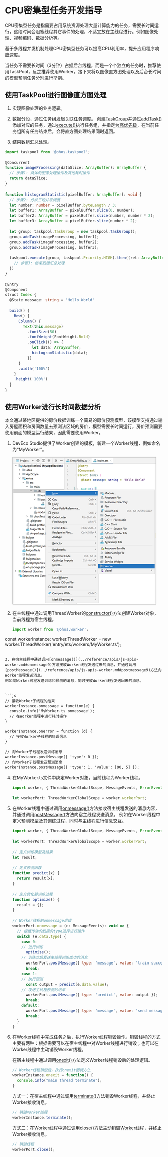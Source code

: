 # CPU密集型任务开发指导


CPU密集型任务是指需要占用系统资源处理大量计算能力的任务，需要长时间运行，这段时间会阻塞线程其它事件的处理，不适宜放在主线程进行。例如图像处理、视频编码、数据分析等。


基于多线程并发机制处理CPU密集型任务可以提高CPU利用率，提升应用程序响应速度。


当任务不需要长时间（3分钟）占据后台线程，而是一个个独立的任务时，推荐使用TaskPool，反之推荐使用Worker。接下来将以图像直方图处理以及后台长时间的模型预测任务分别进行举例。


## 使用TaskPool进行图像直方图处理

1. 实现图像处理的业务逻辑。

2. 数据分段，通过任务组发起关联任务调度。
   创建[TaskGroup](../reference/apis/js-apis-taskpool.md#taskgroup10)并通过[addTask()](../reference/apis/js-apis-taskpool.md#addtask10)添加对应的任务，通过[execute()](../reference/apis/js-apis-taskpool.md#taskpoolexecute10)执行任务组，并指定为[高优先级](../reference/apis/js-apis-taskpool.md#priority)，在当前任务组所有任务结束后，会将直方图处理结果同时返回。

3. 结果数组汇总处理。


```ts
import taskpool from '@ohos.taskpool';

@Concurrent
function imageProcessing(dataSlice: ArrayBuffer): ArrayBuffer {
  // 步骤1: 具体的图像处理操作及其他耗时操作
  return dataSlice;
}

function histogramStatistic(pixelBuffer: ArrayBuffer): void {
  // 步骤2: 分成三段并发调度
  let number: number = pixelBuffer.byteLength / 3;
  let buffer1: ArrayBuffer = pixelBuffer.slice(0, number);
  let buffer2: ArrayBuffer = pixelBuffer.slice(number, number * 2);
  let buffer3: ArrayBuffer = pixelBuffer.slice(number * 2);

  let group: taskpool.TaskGroup = new taskpool.TaskGroup();
  group.addTask(imageProcessing, buffer1);
  group.addTask(imageProcessing, buffer2);
  group.addTask(imageProcessing, buffer3);

  taskpool.execute(group, taskpool.Priority.HIGH).then((ret: ArrayBuffer[]) => {
    // 步骤3: 结果数组汇总处理
  })
}

@Entry
@Component
struct Index {
  @State message: string = 'Hello World'

  build() {
    Row() {
      Column() {
        Text(this.message)
          .fontSize(50)
          .fontWeight(FontWeight.Bold)
          .onClick(() => {
            let data: ArrayBuffer;
            histogramStatistic(data);
          })
      }
      .width('100%')
    }
    .height('100%')
  }
}
```


## 使用Worker进行长时间数据分析

本文通过某地区提供的房价数据训练一个简易的房价预测模型，该模型支持通过输入房屋面积和房间数量去预测该区域的房价，模型需要长时间运行，房价预测需要使用前面的模型运行结果，因此需要使用Worker。

1. DevEco Studio提供了Worker创建的模板，新建一个Worker线程，例如命名为“MyWorker”。

   ![newWorker](figures/newWorker.png)

2. 在主线程中通过调用ThreadWorker的[constructor()](../reference/apis/js-apis-worker.md#constructor9)方法创建Worker对象，当前线程为宿主线程。

   ```js
   import worker from '@ohos.worker';

  const workerInstance: worker.ThreadWorker = new worker.ThreadWorker('entry/ets/workers/MyWorker.ts');
   ```

3. 在宿主线程中通过调用[onmessage()](../reference/apis/js-apis-worker.md#onmessage9)方法接收Worker线程发送过来的消息，并通过调用[postMessage()](../reference/apis/js-apis-worker.md#postmessage9)方法向Worker线程发送消息。
   例如向Worker线程发送训练和预测的消息，同时接收Worker线程发送回来的消息。


   ```js
   // 接收Worker子线程的结果
   workerInstance.onmessage = function(e) {
     console.info('MyWorker.ts onmessage');
     // 在Worker线程中进行耗时操作
   }

   workerInstance.onerror = function (d) {
     // 接收Worker子线程的错误信息
   }

   // 向Worker子线程发送训练消息
   workerInstance.postMessage({ 'type': 0 });
   // 向Worker子线程发送预测消息
   workerInstance.postMessage({ 'type': 1, 'value': [90, 5] });
   ```

4. 在MyWorker.ts文件中绑定Worker对象，当前线程为Worker线程。

   ```js
   import worker, { ThreadWorkerGlobalScope, MessageEvents, ErrorEvent } from '@ohos.worker';

   let workerPort: ThreadWorkerGlobalScope = worker.workerPort;
   ```

5. 在Worker线程中通过调用[onmessage()](../reference/apis/js-apis-worker.md#onmessage9-1)方法接收宿主线程发送的消息内容，并通过调用[postMessage()](../reference/apis/js-apis-worker.md#postmessage9-2)方法向宿主线程发送消息。
   例如在Worker线程中定义预测模型及其训练过程，同时与主线程进行信息交互。


   ```js
   import worker, { ThreadWorkerGlobalScope, MessageEvents, ErrorEvent } from '@ohos.worker';

   let workerPort: ThreadWorkerGlobalScope = worker.workerPort;

   // 定义训练模型及结果
   let result;

   // 定义预测函数
   function predict(x) {
     return result[x];
   }

   // 定义优化器训练过程
   function optimize() {
     result = {};
   }

   // Worker线程的onmessage逻辑
   workerPort.onmessage = (e: MessageEvents): void => {
     // 根据传输的数据的type选择进行操作
     switch (e.data.type) {
       case 0:
       // 进行训练
         optimize();
       // 训练之后发送主线程训练成功的消息
         workerPort.postMessage({ type: 'message', value: 'train success.' });
         break;
       case 1:
       // 执行预测
         const output = predict(e.data.value);
       // 发送主线程预测的结果
         workerPort.postMessage({ type: 'predict', value: output });
         break;
       default:
         workerPort.postMessage({ type: 'message', value: 'send message is invalid' });
         break;
     }
   }
   ```

6. 在Worker线程中完成任务之后，执行Worker线程销毁操作。销毁线程的方式主要有两种：根据需要可以在宿主线程中对Worker线程进行销毁；也可以在Worker线程中主动销毁Worker线程。

   在宿主线程中通过调用[onexit()](../reference/apis/js-apis-worker.md#onexit9)方法定义Worker线程销毁后的处理逻辑。

   ```js
   // Worker线程销毁后，执行onexit回调方法
   workerInstance.onexit = function() {
     console.info("main thread terminate");
   }
   ```

   方式一：在宿主线程中通过调用[terminate()](../reference/apis/js-apis-worker.md#terminate9)方法销毁Worker线程，并终止Worker接收消息。

   ```js
   // 销毁Worker线程
   workerInstance.terminate();
   ```

   方式二：在Worker线程中通过调用[close()](../reference/apis/js-apis-worker.md#close9)方法主动销毁Worker线程，并终止Worker接收消息。

   ```js
   // 销毁线程
   workerPort.close();
   ```
